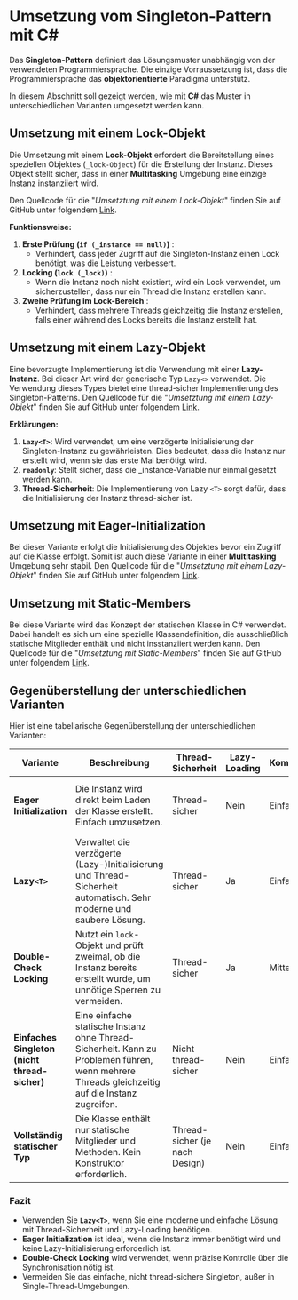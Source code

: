 # Umsetzung vom Singleton-Pattern mit C#

Das **Singleton-Pattern** definiert das Lösungsmuster unabhängig von der verwendeten Programmiersprache. Die einzige Vorraussetzung ist, dass die Programmiersprache das **objektorientierte** Paradigma unterstütz.

In diesem Abschnitt soll gezeigt werden, wie mit **C#** das Muster in unterschiedlichen Varianten umgesetzt werden kann.

## Umsetzung mit einem Lock-Objekt

Die Umsetzung mit einem **Lock-Objekt** erfordert die Bereitstellung eines speziellen Objektes (`_lock-Object`) für die Erstellung der Instanz. Dieses Objekt stellt sicher, dass in einer **Multitasking** Umgebung eine einzige Instanz instanziiert wird.

Den Quellcode für  die "*Umsetztung mit einem Lock-Objekt*" finden Sie auf GitHub unter folgendem [Link](https://github.com/leoggehrer/SingletonPattern/tree/main/SingletonPattern.Logic/WithLock).

**Funktionsweise:**

1. **Erste Prüfung (`if (_instance == null)`)** :
   * Verhindert, dass jeder Zugriff auf die Singleton-Instanz einen Lock benötigt, was die Leistung verbessert.
2. **Locking (`lock (_lock)`)** :
   * Wenn die Instanz noch nicht existiert, wird ein Lock verwendet, um sicherzustellen, dass nur ein Thread die Instanz erstellen kann.
3. **Zweite Prüfung im Lock-Bereich** :
   * Verhindert, dass mehrere Threads gleichzeitig die Instanz erstellen, falls einer während des Locks bereits die Instanz erstellt hat.

## Umsetzung mit einem Lazy-Objekt

Eine bevorzugte Implementierung ist die Verwendung mit einer **Lazy-Instanz**. Bei dieser Art wird der generische Typ `Lazy<>` verwendet. Die Verwendung dieses Types bietet eine thread-sicher Implementierung des Singleton-Patterns. Den Quellcode für  die "*Umsetztung mit einem Lazy-Objekt*" finden Sie auf GitHub unter folgendem [Link](https://github.com/leoggehrer/SingletonPattern/tree/main/SingletonPattern.Logic/WithLazy).

**Erklärungen:**

1. **`Lazy<T>`**: Wird verwendet, um eine verzögerte Initialisierung der Singleton-Instanz zu gewährleisten. Dies bedeutet, dass die Instanz nur erstellt wird, wenn sie das erste Mal benötigt wird.
2. **`readonly`**: Stellt sicher, dass die _instance-Variable nur einmal gesetzt werden kann.
3. **Thread-Sicherheit**: Die Implementierung von Lazy `<T>` sorgt dafür, dass die Initialisierung der Instanz thread-sicher ist.

## Umsetzung mit Eager-Initialization

Bei dieser Variante erfolgt die Initialisierung des Objektes bevor ein Zugriff auf die Klasse erfolgt. Somit ist auch diese Variante in einer **Multitasking** Umgebung sehr stabil. Den Quellcode für  die "*Umsetztung mit einem Lazy-Objekt*" finden Sie auf GitHub unter folgendem [Link](https://github.com/leoggehrer/SingletonPattern/tree/main/SingletonPattern.Logic/WithEager).

## Umsetzung mit Static-Members

Bei diese Variante wird das Konzept der statischen Klasse in C# verwendet. Dabei handelt es sich um eine spezielle Klassendefinition, die ausschließlich statische Mitglieder enthält und nicht insstanziiert werden kann. Den Quellcode für  die "*Umsetztung mit Static-Members*" finden Sie auf GitHub unter folgendem [Link](https://github.com/leoggehrer/SingletonPattern/tree/main/SingletonPattern.Logic/WithStatic).

## Gegenüberstellung der unterschiedlichen Varianten

Hier ist eine tabellarische Gegenüberstellung der unterschiedlichen Varianten:

| **Variante**                                  | **Beschreibung**                                                                                                                          | **Thread-Sicherheit**    | **Lazy-Loading** | **Komplexität** | **Empfohlene Anwendung**                                                    |
| --------------------------------------------------- | ----------------------------------------------------------------------------------------------------------------------------------------------- | ------------------------------ | ---------------------- | ---------------------- | --------------------------------------------------------------------------------- |
| **Eager Initialization**                      | Die Instanz wird direkt beim Laden der Klasse erstellt. Einfach umzusetzen.                                                                     | Thread-sicher                  | Nein                   | Einfach                | Wenn die Instanz immer benötigt wird und sofort verfügbar sein muss.            |
| **Lazy`<T>`**                               | Verwaltet die verzögerte (Lazy-)Initialisierung und Thread-Sicherheit automatisch. Sehr moderne und saubere Lösung.                           | Thread-sicher                  | Ja                     | Einfach                | Empfohlen für die meisten modernen Anwendungen.                                  |
| **Double-Check Locking**                      | Nutzt ein `lock`-Objekt und prüft zweimal, ob die Instanz bereits erstellt wurde, um unnötige Sperren zu vermeiden.                         | Thread-sicher                  | Ja                     | Mittel                 | Wenn man mehr Kontrolle über die Synchronisierung benötigt.                     |
| **Einfaches Singleton (nicht thread-sicher)** | Eine einfache statische Instanz ohne Thread-Sicherheit. Kann zu Problemen führen, wenn mehrere Threads gleichzeitig auf die Instanz zugreifen. | Nicht thread-sicher            | Nein                   | Einfach                | Nur in Single-Thread-Umgebungen oder wenn Thread-Sicherheit nicht benötigt wird. |
| **Vollständig statischer Typ**               | Die Klasse enthält nur statische Mitglieder und Methoden. Kein Konstruktor erforderlich.                                                       | Thread-sicher (je nach Design) | Nein                   | Einfach                | Für Klassen, die rein statische Methoden bereitstellen sollen.                   |

### Fazit

* Verwenden Sie **`Lazy<T>`**, wenn Sie eine moderne und einfache Lösung mit Thread-Sicherheit und Lazy-Loading benötigen.
* **Eager Initialization** ist ideal, wenn die Instanz immer benötigt wird und keine Lazy-Initialisierung erforderlich ist.
* **Double-Check Locking** wird verwendet, wenn präzise Kontrolle über die Synchronisation nötig ist.
* Vermeiden Sie das einfache, nicht thread-sichere Singleton, außer in Single-Thread-Umgebungen.
